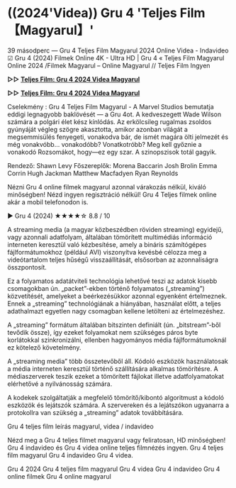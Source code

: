 # ((2024'Videa)) Gru 4 'Teljes Film 【Magyarul】'

39 másodperc — Gru 4 Teljes Film Magyarul 2024 Online Videa - Indavideo ☑ Gru 4 (2024) Filmek Online 4K - Ultra HD | Gru 4 « Teljes Film Magyarul Online 2024 /Filmek Magyarul – Online Magyarul // Teljes Film Ingyen

**▷▷ [Teljes Film: Gru 4 2024 Videa Magyarul](https://is.gd/rKfvVX)**

**▷▷ [Teljes Film: Gru 4 2024 Videa Magyarul](https://is.gd/rKfvVX)**

Cselekmény : Gru 4 Teljes Film Magyarul - A Marvel Studios bemutatja eddigi legnagyobb baklövését — a Gru 4ot. A kedveszegett Wade Wilson számára a polgári élet kész kínlódás. Az erkölcsileg rugalmas zsoldos gyúnyáját végleg szögre akasztotta, amikor azonban világát a megsemmisülés fenyegeti, vonakodva bár, de ismét magára ölti jelmezét és még vonakvóbb... vonakodóbb? Vonatkotróbb? Meg kell győznie a vonakodó Rozsomákot, hogy—ez egy szar. A szinopszisok totál gagyik.

Rendező: Shawn Levy
Főszereplők: Morena Baccarin Josh Brolin Emma Corrin Hugh Jackman Matthew Macfadyen Ryan Reynolds

Nézni Gru 4 online filmek magyarul azonnal várakozás nélkül, kiváló minőségben! Nézd ingyen regisztráció nélkül! Gru 4 Teljes filmek online akár a mobil telefonodon is.

▶️ Gru 4 (2024) ★★★★☆ 8.8 / 10

A streaming media (a magyar közbeszédben röviden streaming) egyidejű, vagy azonnali adatfolyam, általában tömörített multimédiás információ interneten keresztül való kézbesítése, amely a bináris számítógépes fájlformátumokhoz (például AVI) viszonyítva kevésbé célozza meg a videótartalom teljes hűségű visszaállítását, elsősorban az azonnaliságra összpontosít.

Ez a folyamatos adatátviteli technológia lehetővé teszi az adatok kisebb csomagokban ún. „packet”-ekben történő folyamatos („streaming”) közvetítését, amelyeket a beérkezésükkor azonnal egyenként értelmeznek. Ennek a „streaming” technológiának a hiányában, használat előtt, a teljes adathalmazt egyetlen nagy csomagban kellene letölteni az értelmezéshez.

A „streaming” formátum általában bitszinten definiált (ún. „bitstream”-ből tevődik össze), így ezeket folyamokat nem szükséges páros byte korlátokkal szinkronizálni, ellenben hagyományos média fájlformátumoknál ez kötelező követelmény.

A „streaming media” több összetevőből áll. Kódoló eszközök használatosak a média interneten keresztül történő szállítására alkalmas tömörítésre. A médiaszerverek teszik ezeket a tömörített fájlokat illetve adatfolyamatokat elérhetővé a nyilvánosság számára.

A kodekek szolgáltatják a megfelelő tömörítő/kibontó algoritmust a kódoló eszközök és lejátszók számára. A szervereken és a lejátszókon ugyanarra a protokollra van szükség a „streaming” adatok továbbítására.

Gru 4 teljes film leírás magyarul, videa / indavideo

Nézd meg a Gru 4 teljes filmet magyarul vagy feliratosan, HD minőségben! Gru 4 indavideo és Gru 4 videa online teljes filmnézés ingyen. Gru 4 teljes film magyarul Gru 4 indavideo Gru 4 videa.

Gru 4 2024
Gru 4 teljes film magyarul
Gru 4 videa
Gru 4 indavideo
Gru 4 online filmek
Gru 4 online magyarul
